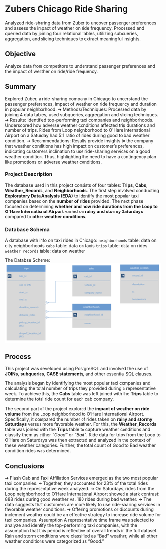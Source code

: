 # Zubers Chicago Ride Sharing
Analyzed ride-sharing data from Zuber to uncover passenger preferences and assess the impact of weather on ride frequency. Processed and queried data by joining four relational tables, utilizing subqueries, aggregation, and slicing techniques to extract meaningful insights.

## Objective
Analyze data from competitors to understand passenger preferences and the impact of weather on ride/ride frequency.

## Summary
Explored Zuber, a ride-sharing company in Chicago to understand the passenger preferences, impact of weather on ride frequency and duration in popular neighborhood.
➔	Methods/Techniques: Processed data by joining 4 data tables, used subqueries, aggregation and slicing techniques.
➔	Results: Identified top-performing taxi companies and neighborhoods. Underscored how adverse weather conditions affected trip durations and number of trips. Rides from Loop neighborhood to O'Hare International Airport on a Saturday had 5:1 ratio of rides during good to bad weather condition.
➔	Recommendations: Results provide insights to the company that weather conditions has high impact on customer’s preferences, indicating customers inclination to use ride-sharing services on a good weather condition. Thus, highlighting the need to have a contingency plan like promotions on adverse weather conditions.

### Project Description
The database used in this project consists of four tables: **Trips**, **Cabs**, **Weather_Records**, and **Neighborhoods**.
The first step involved conducting **Exploratory Data Analysis (EDA)** to identify the most popular taxi companies based on the **number of rides** provided.
The next phase focused on determining **whether and how ride durations from the Loop to O’Hare International Airport** varied on **rainy and stormy Saturdays** compared to **other weather conditions**.

### Database Schema
A database with info on taxi rides in Chicago:
`neighborhoods` table: data on city neighborhoods
`cabs` table: data on taxis
`trips` table: data on rides
`weather_records` table: data on weather

The Databse Scheme:
<img src="https://github.com/vandanadhakal/Zubers-Chicago-Ride-Sharing/blob/main/Table%20Scheme.png">

## Process
This project was developed using PostgreSQL and involved the use of **JOINs**, **subqueries**, **CASE statements**, and other essential SQL clauses.

The analysis began by identifying the most popular taxi companies and calculating the total number of trips they provided during a representative week. To achieve this, the **Cabs** table was left joined with the **Trips** table to determine the total ride count for each cab company.

The second part of the project explored the **impact of weather on ride volume** from the Loop neighborhood to O’Hare International Airport. Specifically, it compared the number of rides taken on **rainy and stormy Saturdays** versus more favorable weather. For this, the **Weather_Records** table was joined with the **Trips** table to capture weather conditions and classify them as either *“Good”* or *“Bad"*. Ride data for trips from the Loop to O’Hare on Saturdays was then extracted and analyzed in the context of these weather categories. Further, the total count of Good to Bad weather condition rides was determined.

## Conclusions
➔ Flash Cab and Taxi Affiliation Services emerged as the two most popular taxi companies.
➔ Together, they accounted for 23% of the total rides during the representative week analyzed.
➔ On Saturdays, rides from the Loop neighborhood to O’Hare International Airport showed a stark contrast: 888 rides during good weather vs. 180 rides during bad weather.
➔ The data suggests that customers are more likely to use ride-sharing services in favorable weather conditions.
➔ Offering promotions or discounts during inclement weather could be an effective strategy to increase ride volume for taxi companies.
Assumption
A representative time frame was selected to analyze and identify the top-performing taxi companies, with the assumption that this period is reflective of overall trends in the full dataset.
Rain and storm conditions were classified as “Bad” weather, while all other weather conditions were categorized as “Good.”




